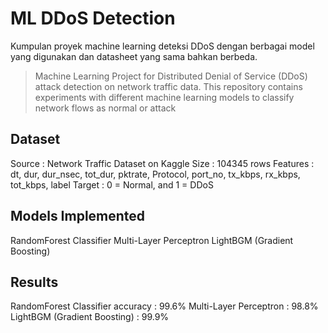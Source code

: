 # ML DDoS Detection
Kumpulan proyek machine learning deteksi DDoS dengan berbagai model yang digunakan dan datasheet yang sama bahkan berbeda. 
> Machine Learning Project for Distributed Denial of Service (DDoS) attack detection on network traffic data. This repository contains experiments with different machine learning models to classify network flows as normal or attack

## Dataset
Source    : Network Traffic Dataset on Kaggle
Size      : 104345 rows
Features  : dt, dur, dur_nsec, tot_dur, pktrate, Protocol, port_no, tx_kbps, rx_kbps, tot_kbps, label
Target    : 0 = Normal, and 1 = DDoS

## Models Implemented
RandomForest Classifier
Multi-Layer Perceptron
LightBGM (Gradient Boosting)

## Results
RandomForest Classifier accuracy : 99.6% 
Multi-Layer Perceptron           : 98.8%
LightBGM (Gradient Boosting)     : 99.9%
